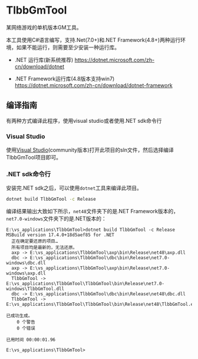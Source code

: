# TlbbGmTool

某网络游戏的单机版本GM工具。

本工具使用C#语言编写，支持.Net(7.0+)和.NET Framework(4.8+)两种运行环境，如果不能运行，则需要至少安装一种运行库。

- .NET 运行库(新系统推荐) https://dotnet.microsoft.com/zh-cn/download/dotnet

- .NET Framework运行库(4.8版本支持win7) https://dotnet.microsoft.com/zh-cn/download/dotnet-framework

## 编译指南

有两种方式编译此程序，使用visual studio或者使用.NET sdk命令行

### Visual Studio

使用[Visual Studio](https://visualstudio.microsoft.com/zh-hans/vs/)(community版本)打开此项目的sln文件，然后选择编译TlbbGmTool项目即可。

### .NET sdk命令行

安装完.NET sdk之后，可以使用`dotnet`工具来编译此项目。

```bash
dotnet build TlbbGmTool -c Release
```

编译结果输出大致如下所示，`net48`文件夹下的是.NET Framework版本的，`net7.0-windows`文件夹下的是.NET版本的：

```
E:\vs_applications\TlbbGmTool>dotnet build TlbbGmTool -c Release
MSBuild version 17.4.0+18d5aef85 for .NET
  正在确定要还原的项目…
  所有项目均是最新的，无法还原。
  axp -> E:\vs_applications\TlbbGmTool\axp\bin\Release\net48\axp.dll
  dbc -> E:\vs_applications\TlbbGmTool\dbc\bin\Release\net7.0-windows\dbc.dll
  axp -> E:\vs_applications\TlbbGmTool\axp\bin\Release\net7.0-windows\axp.dll
  TlbbGmTool -> E:\vs_applications\TlbbGmTool\TlbbGmTool\bin\Release\net7.0-windows\TlbbGmTool.dll
  dbc -> E:\vs_applications\TlbbGmTool\dbc\bin\Release\net48\dbc.dll
  TlbbGmTool -> E:\vs_applications\TlbbGmTool\TlbbGmTool\bin\Release\net48\TlbbGmTool.exe

已成功生成。
    0 个警告
    0 个错误

已用时间 00:00:01.96

E:\vs_applications\TlbbGmTool>
```

